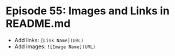 # Episode 55: Images and Links in README.md

- Add links: `[Link Name](URL)`
- Add images: `![Image Name](URL)`